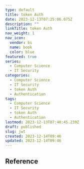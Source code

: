 ```yaml
---
type: default
title: token Auth
date: 2023-12-13T07:25:06.075Z
description: ""
linkTitle: token Auth
nav_weight: 1
nav_icon:
  vendor: bs
  name: book
  color: blue
featured: true
series:
  - Computer Science
  - IT Security
categories:
  - Computer Science
  - IT Security
  - token Auth
  - Authentication
tags:
  - Computer Science
  - IT Security
  - token Auth
  - Authentication
lastmod: 2023-12-13T07:40:45.239Z
draft: published
slug: jwt
created: 2023-12-14T09:46
updated: 2023-12-14T09:46
---
```


## Reference
